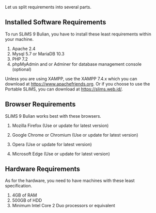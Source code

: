 Let us split requirements into several parts.

## Installed Software Requirements

To run SLiMS 9 Bulian, you have to install these least requirements within your machine.

1. Apache 2.4
2. Mysql 5.7 or MariaDB 10.3
3. PHP 7.2
4. phpMyAdmin and or Adminer for database management console (optional)

Unless you are using XAMPP, use the XAMPP 7.4.x which you can download at https://www.apachefriends.org. Or if you choose to use the Portable SLiMS, you can download at https://slims.web.id/.

## Browser Requirements

SLiMS 9 Bulian works best with these browsers.

1. Mozilla Firefox (Use or update for latest version)

2. Google Chrome or Chromium (Use or update for latest version)

3. Opera (Use or update for latest version)

4. Microsoft Edge (Use or update for latest version)

## Hardware Requirements

As for the hardware, you need to have machines with these least specification.

1. 4GB of RAM
2. 500GB of HDD
3. Minimum Intel Core 2 Duo processors or equivalent



   

   